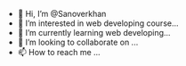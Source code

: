- 👋 Hi, I’m @Sanoverkhan
- 👀 I’m interested in web developing course...
- 🌱 I’m currently learning web developing...
- 💞️ I’m looking to collaborate on ...
- 📫 How to reach me ...

<!---
Sanoverkhan/Sanoverkhan is a ✨ special ✨ repository because its `README.md` (this file) appears on your GitHub profile.
You can click the Preview link to take a look at your changes.
--->
